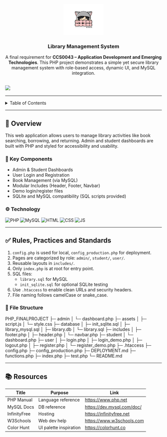 <a name="readme-top">

<br />

<div align="center">
  <a href="https://github.com/francinejace/PHP_FinalProject">
    <img src="././assets/img/mochi-mochi.png" alt="mochi-mochi" width="130" height="100">
  </a>
  <h3 align="center">Library Management System</h3>
</div>

<div align="center">
  A final requirement for <strong>CCS0043 – Application Development and Emerging Technologies</strong>. This PHP project demonstrates a simple yet secure library management system with role-based access, dynamic UI, and MySQL integration.
</div>

<br />

![](https://visit-counter.vercel.app/counter.png?page=francinejace/PHP_FinalProject)

---

<details>
  <summary>Table of Contents</summary>
  <ol>
    <li>
      <a href="#overview">Overview</a>
      <ol>
        <li><a href="#key-components">Key Components</a></li>
        <li><a href="#technology">Technology</a></li>
      </ol>
    </li>
    <li><a href="#rules-practices-and-standards">Rules, Practices and Standards</a></li>
    <li><a href="#resources">Resources</a></li>
  </ol>
</details>

---

## 📖 Overview

This web application allows users to manage library activities like book searching, borrowing, and returning. Admin and student dashboards are built with PHP and styled for accessibility and usability.

### 🔑 Key Components

- Admin & Student Dashboards
- User Login and Registration
- Book Management (via MySQL)
- Modular Includes (Header, Footer, Navbar)
- Demo login/register files
- SQLite and MySQL compatibility (SQL scripts provided)

### ⚙️ Technology

![PHP](https://img.shields.io/badge/PHP-777BB4?style=for-the-badge&logo=php&logoColor=white)
![MySQL](https://img.shields.io/badge/MySQL-4479A1?style=for-the-badge&logo=mysql&logoColor=white)
![HTML](https://img.shields.io/badge/HTML-E34F26?style=for-the-badge&logo=html5&logoColor=white)
![CSS](https://img.shields.io/badge/CSS-1572B6?style=for-the-badge&logo=css3&logoColor=white)
![JS](https://img.shields.io/badge/JavaScript-F7DF1E?style=for-the-badge&logo=javascript&logoColor=black)

---

## ✅ Rules, Practices and Standards

1. `config.php` is used for local, `config_production.php` for deployment.
2. Pages are categorized by role: `admin/`, `student/`, `user/`.
3. Reusable layouts in `includes/`.
4. Only `index.php` is at root for entry point.
5. SQL files: 
   - `library.sql` for MySQL 
   - `init_sqlite.sql` for optional SQLite testing
6. Use `.htaccess` to enable clean URLs and security headers.
7. File naming follows camelCase or snake_case.

### 📁 File Structure

PHP_FINALPROJECT
├─ admin
│ └─ dashboard.php
├─ assets
│ ├─ script.js
│ └─ style.css
├─ database
│ ├─ init_sqlite.sql
│ ├─ library_mysql.sql
│ ├─ library.db
│ └─ library.sql
├─ includes
│ ├─ footer.php
│ ├─ header.php
│ └─ navbar.php
├─ student
│ └─ dashboard.php
├─ user
│ ├─ login.php
│ ├─ login_demo.php
│ ├─ logout.php
│ ├─ register.php
│ └─ register_demo.php
├─ .htaccess
├─ config.php
├─ config_production.php
├─ DEPLOYMENT.md
├─ functions.php
├─ index.php
├─ test.php
└─ README.md


---

## 📚 Resources

| Title | Purpose | Link |
|-------|---------|------|
| PHP Manual | Language reference | https://www.php.net |
| MySQL Docs | DB reference | https://dev.mysql.com/doc/ |
| InfinityFree | Hosting | https://infinityfree.net |
| W3Schools | Web dev help | https://www.w3schools.com |
| Color Hunt | UI palette inspiration | https://colorhunt.co |
